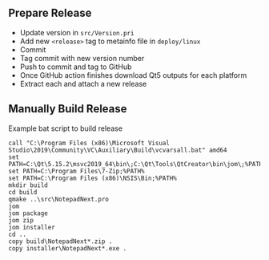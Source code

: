 ## Prepare Release

- Update version in `src/Version.pri`
- Add new `<release>` tag to metainfo file in `deploy/linux`
- Commit
- Tag commit with new version number
- Push to commit and tag to GitHub
- Once GitHub action finishes download Qt5 outputs for each platform
- Extract each and attach a new release

## Manually Build Release
Example bat script to build release

```
call "C:\Program Files (x86)\Microsoft Visual Studio\2019\Community\VC\Auxiliary\Build\vcvarsall.bat" amd64
set PATH=C:\Qt\5.15.2\msvc2019_64\bin\;C:\Qt\Tools\QtCreator\bin\jom\;%PATH%
set PATH=C:\Program Files\7-Zip;%PATH%
set PATH=C:\Program Files (x86)\NSIS\Bin;%PATH%
mkdir build
cd build
qmake ..\src\NotepadNext.pro
jom
jom package
jom zip
jom installer
cd ..
copy build\NotepadNext*.zip .
copy installer\NotepadNext*.exe .
```